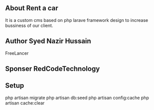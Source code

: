 ## About Rent a car

It is a custom cms based on php larave framework design to increase bussiness of our client.

## Author Syed Nazir Hussain

FreeLancer

## Sponser RedCodeTechnology

## Setup 

php artisan migrate
php artisan db:seed
php artisan config:cache
php artisan cache:clear
